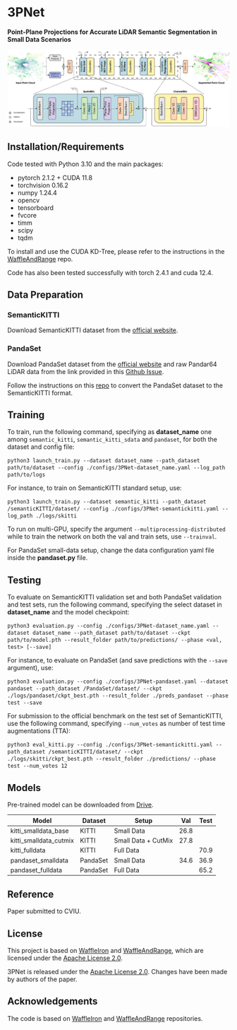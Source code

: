 # 3PNet

**Point-Plane Projections for Accurate LiDAR Semantic Segmentation in Small Data Scenarios**

![3PNet Architecture](3PNet.png)

## Installation/Requirements

Code tested with Python 3.10 and the main packages: 

- pytorch 2.1.2 + CUDA 11.8
- torchvision 0.16.2
- numpy 1.24.4
- opencv
- tensorboard
- fvcore
- timm
- scipy
- tqdm

To install and use the CUDA KD-Tree, please refer to the instructions in the [WaffleAndRange](https://github.com/Bender97/WaffleAndRange) repo.

Code has also been tested successfully with torch 2.4.1 and cuda 12.4.

## Data Preparation

### SemanticKITTI

Download SemanticKITTI dataset from the [official website](https://semantic-kitti.org/).

### PandaSet

Download PandaSet dataset from the [official website](https://pandaset.org/) and raw Pandar64 LiDAR data from the link provided in this [Github Issue](https://github.com/scaleapi/pandaset-devkit/issues/67#issuecomment-674403708).

Follow the instructions on this [repo](https://github.com/SiMoM0/Pandaset2Kitti) to convert the PandaSet dataset to the SemanticKITTI format.

## Training

To train, run the following command, specifying as **dataset_name** one among ```semantic_kitti```, ```semantic_kitti_sdata``` and ```pandaset```, for both the dataset and config file:

```
python3 launch_train.py --dataset dataset_name --path_dataset path/to/dataset --config ./configs/3PNet-dataset_name.yaml --log_path path/to/logs
```

For instance, to train on SemanticKITTI standard setup, use:

```
python3 launch_train.py --dataset semantic_kitti --path_dataset /semanticKITTI/dataset/ --config ./configs/3PNet-semantickitti.yaml --log_path ./logs/skitti
```

To run on multi-GPU, specify the argument ```--multiprocessing-distributed``` while to train the network on both the val and train sets, use ```--trainval```.

For PandaSet small-data setup, change the data configuration yaml file inside the **pandaset.py** file.

## Testing

To evaluate on SemanticKITTI validation set and both PandaSet validation and test sets, run the following command, specifying the select dataset in **dataset_name** and the model checkpoint:

```
python3 evaluation.py --config ./configs/3PNet-dataset_name.yaml --dataset dataset_name --path_dataset path/to/dataset --ckpt path/to/model.pth --result_folder path/to/predictions/ --phase <val, test> [--save]
```

For instance, to evaluate on PandaSet (and save predictions with the ```--save``` argument), use:

```
python3 evaluation.py --config ./configs/3PNet-pandaset.yaml --dataset pandaset --path_dataset /PandaSet/dataset/ --ckpt ./logs/pandaset/ckpt_best.pth --result_folder ./preds_pandaset --phase test --save
```

For submission to the official benchmark on the test set of SemanticKITTI, use the following command, specifying ```--num_votes``` as number of test time augmentations (TTA):

```
python3 eval_kitti.py --config ./configs/3PNet-semantickitti.yaml --path_dataset /semanticKITTI/dataset/ --ckpt ./logs/skitti/ckpt_best.pth --result_folder ./predictions/ --phase test --num_votes 12
```

## Models

Pre-trained model can be downloaded from [Drive](https://drive.google.com/drive/folders/1sNPkmXbRt0BaaEXORyGeVojrntqoXQgl?usp=sharing).

| Model                    | Dataset   | Setup               | Val  | Test |
|--------------------------|-----------|---------------------|------|------|
| kitti_smalldata_base     | KITTI     | Small Data          | 26.8 |      |
| kitti_smalldata_cutmix   | KITTI     | Small Data + CutMix | 27.8 |      |
| kitti_fulldata           | KITTI     | Full Data           |      | 70.9 |
| pandaset_smalldata       | PandaSet  | Small Data          | 34.6 | 36.9 |
| pandaset_fulldata        | PandaSet  | Full Data           |      | 65.2 |

## Reference

Paper submitted to CVIU.

## License

This project is based on [WaffleIron](https://github.com/valeoai/WaffleIron) and [WaffleAndRange](https://github.com/Bender97/WaffleAndRange), which are licensed under the [Apache License 2.0](https://github.com/SiMoM0/3PNet/blob/master/LICENSE). 

3PNet is released under the [Apache License 2.0](https://github.com/SiMoM0/3PNet/blob/master/LICENSE). Changes have been made by authors of the paper.


## Acknowledgements

The code is based on [WaffleIron](https://github.com/valeoai/WaffleIron) and [WaffleAndRange](https://github.com/Bender97/WaffleAndRange) repositories.